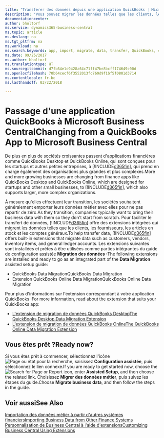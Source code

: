```yaml
---
title: "Transférer des données depuis une application QuickBooks | Microsoft Docs"
description: "Vous pouvez migrer les données telles que les clients, les fournisseurs, les articles en stock et les comptes généraux des applications QuickBooks vers Business Central."
documentationcenter: 
author: bholtorf
ms.service: dynamics365-business-central
ms.topic: article
ms.devlang: na
ms.tgt_pltfrm: na
ms.workload: na
ms.search.keywords: app, import, migrate, data, transfer, QuickBooks, customize
ms.date: 09/25/2017
ms.author: bholtorf
ms.translationtype: HT
ms.sourcegitcommit: d7fb34e1c9428a64c71ff47be8bcff174649c00d
ms.openlocfilehash: 70b64cecf6f3552013fc769d9f1bf5f0801d3714
ms.contentlocale: fr-be
ms.lasthandoff: 03/22/2018

---
```



# <a name="changing-from-a-quickbooks-app-to-microsoft-business-central"></a><span data-ttu-id="95f76-103">Passage d'une application QuickBooks à Microsoft Business Central</span><span class="sxs-lookup"><span data-stu-id="95f76-103">Changing from a QuickBooks App to Microsoft Business Central</span></span>
<span data-ttu-id="95f76-104">De plus en plus de sociétés croissantes passent d'applications financières comme QuickBooks Desktop et QuickBooks Online, qui sont conçues pour les startups et autres petites entreprises, à [!INCLUDE[d365fin](includes/d365fin_md.md)], qui prend en charge également des organisations plus grandes et plus complexes.</span><span class="sxs-lookup"><span data-stu-id="95f76-104">More and more growing businesses are changing from finance apps like QuickBooks Desktop and QuickBooks Online, which are designed for startups and other small businesses, to [!INCLUDE[d365fin](includes/d365fin_md.md)], which also supports larger, more complex organizations.</span></span> 

<span data-ttu-id="95f76-105">À mesure qu'elles effectuent leur transition, les sociétés souhaitent généralement emporter leurs données métier avec elles pour ne pas repartir de zéro.</span><span class="sxs-lookup"><span data-stu-id="95f76-105">As they transition, companies typically want to bring their business data with them so they don't start from scratch.</span></span> <span data-ttu-id="95f76-106">Pour faciliter le transfert de données, [!INCLUDE[d365fin](includes/d365fin_md.md)] offre des extensions intégrées qui migrent les données telles que les clients, les fournisseurs, les articles en stock et les comptes généraux.</span><span class="sxs-lookup"><span data-stu-id="95f76-106">To help transfer data, [!INCLUDE[d365fin](includes/d365fin_md.md)] offers built-in extensions that migrate data such as customers, vendors, inventory items, and general ledger accounts.</span></span> <span data-ttu-id="95f76-107">Les extensions suivantes sont installées et prêtes à être utilisées comme parties intégrantes du guide de configuration assistée **Migration des données** :</span><span class="sxs-lookup"><span data-stu-id="95f76-107">The following extensions are installed and ready to go as an integrated part of the **Data Migration** assisted setup guide:</span></span>

* <span data-ttu-id="95f76-108">QuickBooks Data Migration</span><span class="sxs-lookup"><span data-stu-id="95f76-108">QuickBooks Data Migration</span></span> 
* <span data-ttu-id="95f76-109">Extension QuickBooks Online Data Migration</span><span class="sxs-lookup"><span data-stu-id="95f76-109">QuickBooks Online Data Migration</span></span>

<span data-ttu-id="95f76-110">Pour plus d'informations sur l'extension correspondant à votre application QuickBooks :</span><span class="sxs-lookup"><span data-stu-id="95f76-110">For more information, read about the extension that suits your QuickBooks app:</span></span>   

* [<span data-ttu-id="95f76-111">L'extension de migration de données QuickBooks Desktop</span><span class="sxs-lookup"><span data-stu-id="95f76-111">The QuickBooks Desktop Data Migration Extension</span></span>](ui-extensions-quickbooks-data-migration.md)
* [<span data-ttu-id="95f76-112">L'extension de migration de données QuickBooks Online</span><span class="sxs-lookup"><span data-stu-id="95f76-112">The QuickBooks Online Data Migration Extension</span></span>](ui-extensions-quickbooks-online-data-migration.md)

## <a name="ready-now"></a><span data-ttu-id="95f76-113">Vous êtes prêt ?</span><span class="sxs-lookup"><span data-stu-id="95f76-113">Ready now?</span></span>
<span data-ttu-id="95f76-114">Si vous êtes prêt à commencer, sélectionnez l'icône ![Page ou état pour la recherche](media/ui-search/search_small.png "icône Page ou état pour la recherche"), saisissez **Configuration assistée**, puis sélectionnez le lien connexe.</span><span class="sxs-lookup"><span data-stu-id="95f76-114">If you are ready to get started now, choose the ![Search for Page or Report](media/ui-search/search_small.png "Search for Page or Report icon") icon, enter **Assisted Setup**, and then choose the related link.</span></span> <span data-ttu-id="95f76-115">Choisissez **Migrer des données métier**, puis suivez les étapes du guide.</span><span class="sxs-lookup"><span data-stu-id="95f76-115">Choose **Migrate business data**, and then follow the steps in the guide.</span></span>

## <a name="see-also"></a><span data-ttu-id="95f76-116">Voir aussi</span><span class="sxs-lookup"><span data-stu-id="95f76-116">See Also</span></span>
[<span data-ttu-id="95f76-117">Importation des données métier à partir d'autres systèmes financiers</span><span class="sxs-lookup"><span data-stu-id="95f76-117">Importing Business Data from Other Finance Systems</span></span>](upload-data.md)  
[<span data-ttu-id="95f76-118">Personnalisation de Business Central à l'aide d'extensions</span><span class="sxs-lookup"><span data-stu-id="95f76-118">Customizing Business Central Using Extensions</span></span>](ui-extensions.md)   

